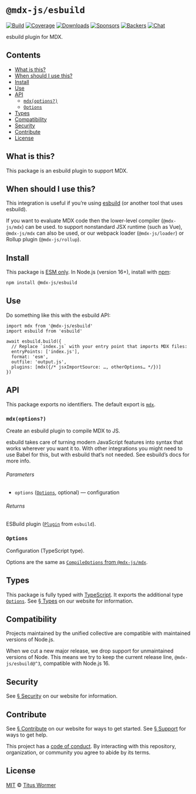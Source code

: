 # `@mdx-js/esbuild`

[![Build][build-badge]][build]
[![Coverage][coverage-badge]][coverage]
[![Downloads][downloads-badge]][downloads]
[![Sponsors][sponsors-badge]][collective]
[![Backers][backers-badge]][collective]
[![Chat][chat-badge]][chat]

esbuild plugin for MDX.

<!-- more -->

## Contents

* [What is this?](#what-is-this)
* [When should I use this?](#when-should-i-use-this)
* [Install](#install)
* [Use](#use)
* [API](#api)
  * [`mdx(options?)`](#mdxoptions)
  * [`Options`](#options)
* [Types](#types)
* [Compatibility](#compatibility)
* [Security](#security)
* [Contribute](#contribute)
* [License](#license)

## What is this?

This package is an esbuild plugin to support MDX.

## When should I use this?

This integration is useful if you’re using [esbuild][] (or another tool that
uses esbuild).

If you want to evaluate MDX code then the lower-level compiler (`@mdx-js/mdx`)
can be used.
to support nonstandard JSX runtime (such as Vue), `@mdx-js/mdx` can also be
used, or our webpack loader (`@mdx-js/loader`) or Rollup plugin
(`@mdx-js/rollup`).

## Install

This package is [ESM only][esm].
In Node.js (version 16+), install with [npm][]:

```sh
npm install @mdx-js/esbuild
```

## Use

Do something like this with the esbuild API:

```tsx
import mdx from '@mdx-js/esbuild'
import esbuild from 'esbuild'

await esbuild.build({
  // Replace `index.js` with your entry point that imports MDX files:
  entryPoints: ['index.js'],
  format: 'esm',
  outfile: 'output.js',
  plugins: [mdx({/* jsxImportSource: …, otherOptions… */})]
})
```

## API

This package exports no identifiers.
The default export is [`mdx`][api-mdx].

### `mdx(options?)`

Create an esbuild plugin to compile MDX to JS.

esbuild takes care of turning modern JavaScript features into syntax that works
wherever you want it to.
With other integrations you might need to use Babel for this, but with
esbuild that’s not needed.
See esbuild’s docs for more info.

###### Parameters

* `options` ([`Options`][api-options], optional)
  — configuration

###### Returns

ESBuild plugin ([`Plugin`][esbuild-plugin] from `esbuild`).

### `Options`

Configuration (TypeScript type).

Options are the same as [`CompileOptions` from `@mdx-js/mdx`][compile-options].

## Types

This package is fully typed with [TypeScript][].
It exports the additional type [`Options`][api-options].
See [§ Types][types] on our website for information.

## Compatibility

Projects maintained by the unified collective are compatible with maintained
versions of Node.js.

When we cut a new major release, we drop support for unmaintained versions of
Node.
This means we try to keep the current release line, `@mdx-js/esbuild@^3`,
compatible with Node.js 16.

## Security

See [§ Security][security] on our website for information.

## Contribute

See [§ Contribute][contribute] on our website for ways to get started.
See [§ Support][support] for ways to get help.

This project has a [code of conduct][coc].
By interacting with this repository, organization, or community you agree to
abide by its terms.

## License

[MIT][] © [Titus Wormer][author]

[api-mdx]: #mdxoptions

[api-options]: #options

[author]: https://wooorm.com

[backers-badge]: https://opencollective.com/unified/backers/badge.svg

[build]: https://github.com/mdx-js/mdx/actions

[build-badge]: https://github.com/mdx-js/mdx/workflows/main/badge.svg

[chat]: https://github.com/mdx-js/mdx/discussions

[chat-badge]: https://img.shields.io/badge/chat-discussions-success.svg

[coc]: https://github.com/mdx-js/.github/blob/main/code-of-conduct.md

[collective]: https://opencollective.com/unified

[compile-options]: https://mdxjs.com/packages/mdx/#compileoptions

[contribute]: https://mdxjs.com/community/contribute/

[coverage]: https://codecov.io/github/mdx-js/mdx

[coverage-badge]: https://img.shields.io/codecov/c/github/mdx-js/mdx/main.svg

[downloads]: https://www.npmjs.com/package/@mdx-js/esbuild

[downloads-badge]: https://img.shields.io/npm/dm/@mdx-js/esbuild.svg

[esbuild]: https://esbuild.github.io

[esbuild-plugin]: https://esbuild.github.io/plugins/

[esm]: https://gist.github.com/sindresorhus/a39789f98801d908bbc7ff3ecc99d99c

[mit]: https://github.com/mdx-js/mdx/blob/main/packages/esbuild/license

[npm]: https://docs.npmjs.com/cli/install

[security]: https://mdxjs.com/getting-started/#security

[sponsors-badge]: https://opencollective.com/unified/sponsors/badge.svg

[support]: https://mdxjs.com/community/support/

[types]: https://mdxjs.com/getting-started/#types

[typescript]: https://www.typescriptlang.org
